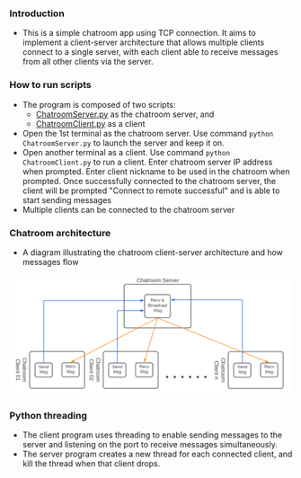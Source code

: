 ### Introduction
- This is a simple chatroom app using TCP connection. It aims to implement a client-server architecture that allows multiple clients connect to a single server, with each client able to receive messages from all other clients via the server.
### How to run scripts
- The program is composed of two scripts:
  - [ChatroomServer.py](https://github.com/claudiatang/network_programming_python/blob/main/TCP_chatroom/ChatroomServer.py) as the chatroom server, and 
  - [ChatroomClient.py](https://github.com/claudiatang/network_programming_python/blob/main/TCP_chatroom/ChatroomClient.py) as a client
- Open the 1st terminal as the chatroom server. 
  Use command ```python ChatroomServer.py``` to launch the server and keep it on. 
- Open another terminal as a client. 
  Use command ```python ChatroomClient.py``` to run a client.
  Enter chatroom server IP address when prompted.
  Enter client nickname to be used in the chatroom when prompted.
  Once successfully connected to the chatroom server, the client will be prompted "Connect to remote successful" and is able to start sending messages
- Multiple clients can be connected to the chatroom server
### Chatroom architecture
-  A diagram illustrating the chatroom client-server architecture and how messages flow
  <img src="https://github.com/claudiatang/network_programming_python/blob/main/img/chatroom_client_server.png"  width="600" height="auto">

### Python threading
- The client program uses threading to enable sending messages to the server and listening on the port to receive messages simultaneously.
- The server program creates a new thread for each connected client, and kill the thread when that client drops. 
